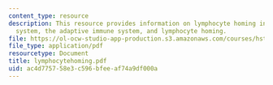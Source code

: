 ```yaml
---
content_type: resource
description: This resource provides information on lymphocyte homing in the immune
  system, the adaptive immune system, and lymphocyte homing.
file: https://ol-ocw-studio-app-production.s3.amazonaws.com/courses/hst-176-cellular-and-molecular-immunology-fall-2005/ac4d775758e3c596bfeeaf74a9df000a_lymphocytehoming.pdf
file_type: application/pdf
resourcetype: Document
title: lymphocytehoming.pdf
uid: ac4d7757-58e3-c596-bfee-af74a9df000a
---
```

